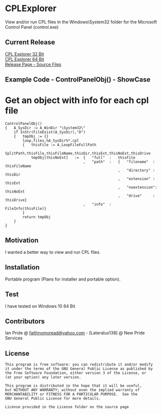 
# CPLExplorer
View and/or run CPL files in the Windows\System32 folder for the Microsoft Control Panel (control.exe)

## Current Release
[CPL Explorer 32 Bit](https://github.com/Lateralus138/CPL-Explorer/releases/download/1.1.20.19/CPL.Explorer.x32.exe)<br />
[CPL Explorer 64 Bit](https://github.com/Lateralus138/CPL-Explorer/releases/download/1.1.20.19/CPL.Explorer.x64.exe)<br />
[Release Page - Source Files](https://github.com/Lateralus138/CPL-Explorer/releases/latest)

## Example Code - ControlPanelObj() - ShowCase
# Get an object with info for each cpl file
```
ControlPanelObj()
{   A_SysDir := A_WinDir "\System32\"
    if InStr(FileExist(A_SysDir),"D")
    {   tmpObj := {}
        loop,files,%A_SysDir%*.cpl
        {   thisFile := A_LoopFileFullPath
            SplitPath,thisFile,thisFileName,thisDir,thisExt,thisNoExt,thisDrive
            tmpObj[thisNoExt]   :=  {   "full"  :   thisFile
                                    ,   "path"  :   {   "filename"  :   thisFileName
                                                    ,   "directory" :   thisDir
                                                    ,   "extension" :   thisExt
                                                    ,   "noextension":  thisNoExt
                                                    ,   "drive"     :   thisDrive}
                                    ,   "info"  :   FileInfo(thisFile)}
        }
        return tmpObj
    }
}
```
## Motivation

I wanted a better way to view and run CPL files.

## Installation

Portable program (Plans for installer and portable option).


## Test
I have tested on Windows 10 64 Bit

## Contributors

Ian Pride @ faithnomoread@yahoo.com - [Lateralus138] @ New Pride Services 

## License

	This program is free software: you can redistribute it and/or modify
    it under the terms of the GNU General Public License as published by
    the Free Software Foundation, either version 3 of the License, or
    (at your option) any later version.

    This program is distributed in the hope that it will be useful,
    but WITHOUT ANY WARRANTY; without even the implied warranty of
    MERCHANTABILITY or FITNESS FOR A PARTICULAR PURPOSE.  See the
    GNU General Public License for more details.

	License provided in the License folder on the source page

